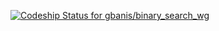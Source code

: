 [ ![Codeship Status for gbanis/binary_search_wg](https://codeship.com/projects/9d425a80-4dc2-0132-edb7-1e6c3dad43cf/status)](https://codeship.com/projects/47484)
